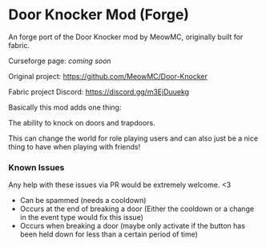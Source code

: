 # Door Knocker Mod (Forge)
An forge port of the Door Knocker mod by MeowMC, originally built for fabric.

Curseforge page: *coming soon*

Original project: https://github.com/MeowMC/Door-Knocker

Fabric project Discord: https://discord.gg/m3EjDuuekg

Basically this mod adds one thing:

The ability to knock on doors and trapdoors.

This can change the world for role playing users and can also just be a nice thing to have when playing with friends!

### Known Issues
Any help with these issues via PR would be extremely welcome. <3

- Can be spammed (needs a cooldown)
- Occurs at the end of breaking a door (Either the cooldown or a change in the event type would fix this issue)
- Occurs when breaking a door (maybe only activate if the button has been held down for less than a certain period of time)
